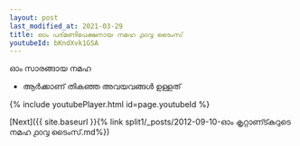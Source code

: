 ```yaml
---
layout: post
last_modified_at: 2021-03-29
title: ഓം പദ്‌മണിപേക്ഷനായ നമഹ ൧൦൮ ടൈംസ്
youtubeId: bKndXvk1GSA
---
```

 
 
 ഓം സാരങ്ങായ നമഹ 
 
 -  ആർക്കാണ് തികഞ്ഞ അവയവങ്ങൾ ഉള്ളത് 
 
  
 
  
 
 
 
 
 
 


{% include youtubePlayer.html id=page.youtubeId %}
 
[Next]({{ site.baseurl }}{% link  split1/_posts/2012-09-10-ഓം കൃറ്റാണ്ട്കറുടെ നമഹ ൧൦൮ ടൈംസ്.md%})
 
